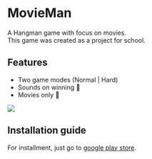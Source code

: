 # MovieMan
A Hangman game with focus on movies. \
This game was created as a project for school.

## Features
- Two game modes (Normal | Hard)
- Sounds on winning :musical_note:
- Movies only :movie_camera:

![](https://i.imgur.com/enS7xKJ.png)

## Installation guide
For installment, just go to [google play store](https://play.google.com/store/apps/details?id=dk.lost_world.movieman).

